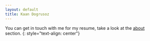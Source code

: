 ```yaml
---
layout: default
title: Kaan Dogrusoz
---
```

You can get in touch with me for my resume, take a look at the [about](/about.html) section.
{: style="text-align: center"}
